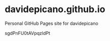 # davidepicano.github.io
Personal GitHub Pages site for davidepicano




































































sgdPnFU0tAVpqzldPt
